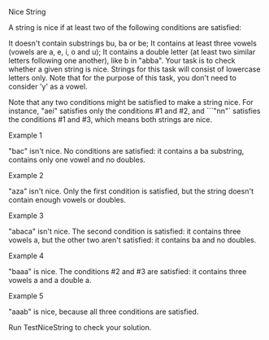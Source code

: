 Nice String

A string is nice if at least two of the following conditions are satisfied:

It doesn't contain substrings bu, ba or be;
It contains at least three vowels (vowels are a, e, i, o and u);
It contains a double letter (at least two similar letters following one another), like b in "abba".
Your task is to check whether a given string is nice. Strings for this task will consist of lowercase letters only. Note that for the purpose of this task, you don't need to consider 'y' as a vowel.

Note that any two conditions might be satisfied to make a string nice. For instance, "aei" satisfies only the conditions #1 and #2, and ```"nn"` satisfies the conditions #1 and #3, which means both strings are nice.

Example 1

"bac" isn't nice. No conditions are satisfied: it contains a ba substring, contains only one vowel and no doubles.

Example 2

"aza" isn't nice. Only the first condition is satisfied, but the string doesn't contain enough vowels or doubles.

Example 3

"abaca" isn't nice. The second condition is satisfied: it contains three vowels a, but the other two aren't satisfied: it contains ba and no doubles.

Example 4

"baaa" is nice. The conditions #2 and #3 are satisfied: it contains three vowels a and a double a.

Example 5

"aaab" is nice, because all three conditions are satisfied.

Run TestNiceString to check your solution.
